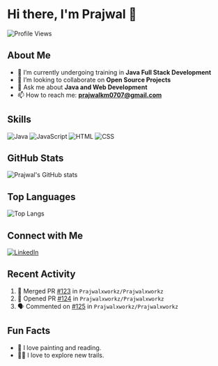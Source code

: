 # Hi there, I'm Prajwal 👋

![Profile Views](https://komarev.com/ghpvc/?username=Prajwalxworkz)

## About Me

- 🌱 I’m currently undergoing training in **Java Full Stack Development**
- 👯 I’m looking to collaborate on **Open Source Projects**
- 💬 Ask me about **Java and Web Development**
- 📫 How to reach me: **prajwalkm0707@gmail.com**

## Skills

![Java](https://img.shields.io/badge/Java-ED8B00?style=for-the-badge&logo=java&logoColor=white)
![JavaScript](https://img.shields.io/badge/JavaScript-F7DF1E?style=for-the-badge&logo=javascript&logoColor=black)
![HTML](https://img.shields.io/badge/HTML-E34F26?style=for-the-badge&logo=html5&logoColor=white)
![CSS](https://img.shields.io/badge/CSS-1572B6?style=for-the-badge&logo=css3&logoColor=white)

## GitHub Stats

![Prajwal's GitHub stats](https://github-readme-stats.vercel.app/api?username=Prajwalxworkz&show_icons=true&theme=radical)

## Top Languages

![Top Langs](https://github-readme-stats.vercel.app/api/top-langs/?username=Prajwalxworkz&layout=compact&theme=radical)

## Connect with Me

[![LinkedIn](https://img.shields.io/badge/LinkedIn-0077B5?style=for-the-badge&logo=linkedin&logoColor=white)]((https://www.linkedin.com/in/prajwalkm07))


## Recent Activity

<!--START_SECTION:activity-->
1. 🎉 Merged PR [#123](https://github.com/Prajwalxworkz/Prajwalxworkz/pull/123) in `Prajwalxworkz/Prajwalxworkz`
2. 💪 Opened PR [#124](https://github.com/Prajwalxworkz/Prajwalxworkz/pull/124) in `Prajwalxworkz/Prajwalxworkz`
3. 🗣 Commented on [#125](https://github.com/Prajwalxworkz/Prajwalxworkz/issues/125) in `Prajwalxworkz/Prajwalxworkz`
<!--END_SECTION:activity-->

## Fun Facts

- 🎨 I love painting and reading.
- 🚴‍♂️ I love to explore new trails.

```

